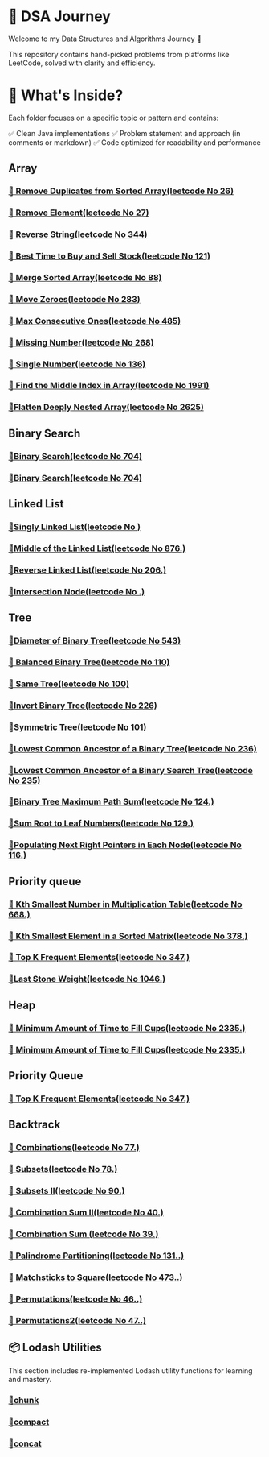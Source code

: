 # 📘 DSA Journey


Welcome to my Data Structures and Algorithms Journey 🚀

This repository contains hand-picked problems from platforms like LeetCode, solved with clarity and efficiency.

# 📌 What's Inside?
Each folder focuses on a specific topic or pattern and contains:

✅ Clean Java implementations
✅ Problem statement and approach (in comments or markdown)
✅ Code optimized for readability and performance

## Array
 ### [🔹 Remove Duplicates from Sorted Array(leetcode No 26)](./namasteDSA/arrays/problem1.js)

### [🔹 Remove Element(leetcode No 27)](./namasteDSA/arrays/problem2.js)

### [🔹 Reverse String(leetcode No 344)](./namasteDSA/arrays/problem3.js)

### [🔹 Best Time to Buy and Sell Stock(leetcode No 121)](./namasteDSA/arrays/problem4.js)

### [🔹 Merge Sorted Array(leetcode No 88)](./namasteDSA/arrays/problem5.js)

### [🔹 Move Zeroes(leetcode No 283)](./namasteDSA/arrays/problem6.js)

### [🔹  Max Consecutive Ones(leetcode No 485)](./namasteDSA/arrays/problem7.js)

### [🔹 Missing Number(leetcode No 268)](./namasteDSA/arrays/problem8.js)

### [🔹 Single Number(leetcode No 136)](./namasteDSA/arrays/problem9.js)

### [🔹  Find the Middle Index in Array(leetcode No 1991)](./namasteDSA/arrays/problem10.js)

### [🔹Flatten Deeply Nested Array(leetcode No 2625)](./namasteDSA/arrays/problem11.js)

## Binary Search
### [🔹Binary Search(leetcode No 704)](./namasteDSA/binarySearch/binarySearch.js)

### [🔹Binary Search(leetcode No 704)](./namasteDSA/binarySearch/binarySearch.js)

## Linked List
### [🔹Singly Linked List(leetcode No )](./namasteDSA/LinkedList/singlyLinkedList.js)

### [🔹Middle of the Linked List(leetcode No 876.)](./namasteDSA/LinkedList/middleOfLL.js)

### [🔹Reverse Linked List(leetcode No 206.)](./namasteDSA/LinkedList/problem2.js)

### [🔹Intersection Node(leetcode No .)](./namasteDSA/LinkedList/problem3.js)

## Tree
### [🔹Diameter of Binary Tree(leetcode No 543)](./namasteDSA/Tree/diameterOfTree.js)

### [🔹 Balanced Binary Tree(leetcode No 110)](./namasteDSA/Tree/balancedBinaryTree.js)

### [🔹 Same Tree(leetcode No 100)](./namasteDSA/Tree/isSameTree.js)

### [🔹Invert Binary Tree(leetcode No 226)](./namasteDSA/Tree/invertingTree.js)

### [🔹Symmetric Tree(leetcode No 101)](./namasteDSA/Tree/isSymmetric.js)

### [🔹Lowest Common Ancestor of a Binary Tree(leetcode No 236)](./namasteDSA/Tree/lowestCommonAncestor.js)

### [🔹Lowest Common Ancestor of a Binary Search Tree(leetcode No 235)](./namasteDSA/Tree/lcaOfBST.js)

### [🔹Binary Tree Maximum Path Sum(leetcode No 124.)](./namasteDSA/Tree/maxPathSum.js)

### [🔹Sum Root to Leaf Numbers(leetcode No 129.)](./namasteDSA/Tree/sumRootOfLeafNumbers.js)

### [🔹Populating Next Right Pointers in Each Node(leetcode No 116.)](./namasteDSA/Tree/nextRightNode.js)


## Priority queue
### [🔹 Kth Smallest Number in Multiplication Table(leetcode No 668.)](./namasteDSA/priorityQ/findKthNumber.js)

### [🔹 Kth Smallest Element in a Sorted Matrix(leetcode No 378.)](./namasteDSA/priorityQ/kthSmallestInmatrix.js)

### [🔹 Top K Frequent Elements(leetcode No 347.)](./namasteDSA/priorityQ/topKfrq.js)

### [🔹Last Stone Weight(leetcode No 1046.)](./namasteDSA/priorityQ/lastStoneWeight.js)

## Heap
### [🔹 Minimum Amount of Time to Fill Cups(leetcode No 2335.)](./namasteDSA/heap/fillCups.js)

### [🔹 Minimum Amount of Time to Fill Cups(leetcode No 2335.)](./namasteDSA/heap/fillCups.js)


## Priority Queue
### [🔹 Top K Frequent Elements(leetcode No 347.)](./namasteDSA/priorityQ/topKfrq.js)


## Backtrack

### [🔹 Combinations(leetcode No 77.)](./namasteDSA/backTrack/combination.js)

### [🔹 Subsets(leetcode No 78.)](./namasteDSA/backTrack/subSet.js)
### [🔹 Subsets II(leetcode No 90.)](./namasteDSA/backTrack/subSetWithDuplicate.js)

### [🔹 Combination Sum II(leetcode No 40.)](./namasteDSA/backTrack/combinationSum2.js)
### [🔹 Combination Sum (leetcode No 39.)](./namasteDSA/backTrack/combinationSum.js)
### [🔹 Palindrome Partitioning(leetcode No 131..)](./namasteDSA/backTrack/partitioning.js)
### [🔹 Matchsticks to Square(leetcode No 473..)](./namasteDSA/backTrack/makeSquare.js)

### [🔹 Permutations(leetcode No 46..)](./namasteDSA/backTrack/permutation.js)

### [🔹 Permutations2(leetcode No 47..)](./namasteDSA/backTrack/permutationUnique.js)
 


 




## 📦 Lodash Utilities
This section includes re-implemented Lodash utility functions for learning and mastery.

### [🔹chunk](./lodash-utilities/_chunk.js)

### [🔹compact](./lodash-utilities/_compact.js)

### [🔹concat](./lodash-utilities/_concat.js)

